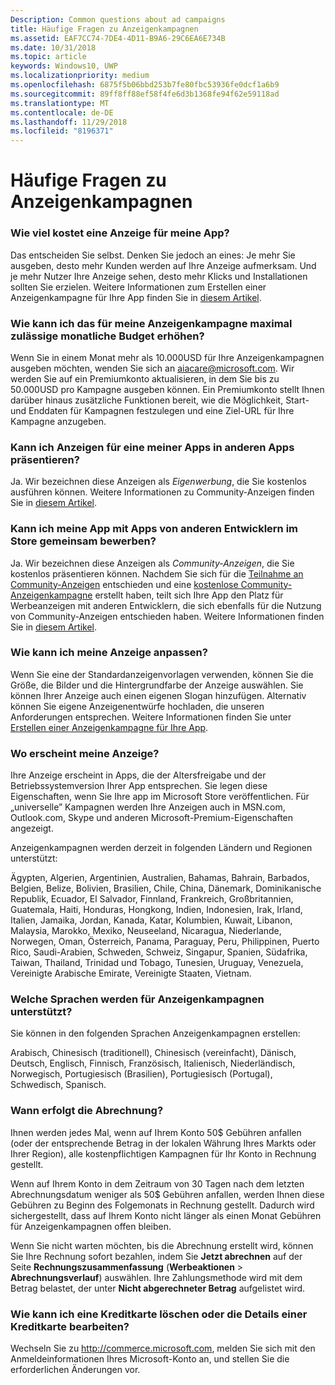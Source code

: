 ```yaml
---
Description: Common questions about ad campaigns
title: Häufige Fragen zu Anzeigenkampagnen
ms.assetid: EAF7CC74-7DE4-4D11-B9A6-29C6EA6E734B
ms.date: 10/31/2018
ms.topic: article
keywords: Windows10, UWP
ms.localizationpriority: medium
ms.openlocfilehash: 6875f5b06bbd253b7fe80fbc53936fe0dcf1a6b9
ms.sourcegitcommit: 89ff8ff88ef58f4fe6d3b1368fe94f62e59118ad
ms.translationtype: MT
ms.contentlocale: de-DE
ms.lasthandoff: 11/29/2018
ms.locfileid: "8196371"
---
```

# <a name="common-questions-about-ad-campaigns"></a>Häufige Fragen zu Anzeigenkampagnen

### <a name="how-much-does-it-cost-to-run-an-ad-for-my-app"></a>Wie viel kostet eine Anzeige für meine App?

Das entscheiden Sie selbst. Denken Sie jedoch an eines: Je mehr Sie ausgeben, desto mehr Kunden werden auf Ihre Anzeige aufmerksam. Und je mehr Nutzer Ihre Anzeige sehen, desto mehr Klicks und Installationen sollten Sie erzielen. Weitere Informationen zum Erstellen einer Anzeigenkampagne für Ihre App finden Sie in [diesem Artikel](create-an-ad-campaign-for-your-app.md).

### <a name="how-can-i-increase-the-maximum-monthly-budget-amount-allowed-for-my-ad-campaign"></a>Wie kann ich das für meine Anzeigenkampagne maximal zulässige monatliche Budget erhöhen?

Wenn Sie in einem Monat mehr als 10.000USD für Ihre Anzeigenkampagnen ausgeben möchten, wenden Sie sich an [aiacare@microsoft.com](mailto:aiacare@microsoft.com). Wir werden Sie auf ein Premiumkonto aktualisieren, in dem Sie bis zu 50.000USD pro Kampagne ausgeben können. Ein Premiumkonto stellt Ihnen darüber hinaus zusätzliche Funktionen bereit, wie die Möglichkeit, Start- und Enddaten für Kampagnen festzulegen und eine Ziel-URL für Ihre Kampagne anzugeben.

### <a name="can-i-run-ads-for-one-of-my-apps-in-my-other-apps"></a>Kann ich Anzeigen für eine meiner Apps in anderen Apps präsentieren?

Ja. Wir bezeichnen diese Anzeigen als *Eigenwerbung*, die Sie kostenlos ausführen können. Weitere Informationen zu Community-Anzeigen finden Sie in [diesem Artikel](about-house-ads.md).

### <a name="can-i-cross-promote-my-app-with-apps-from-other-developers-in-the-store"></a>Kann ich meine App mit Apps von anderen Entwicklern im Store gemeinsam bewerben?

Ja. Wir bezeichnen diese Anzeigen als *Community-Anzeigen*, die Sie kostenlos präsentieren können. Nachdem Sie sich für die [Teilnahme an Community-Anzeigen](about-community-ads.md#opt-in-to-community-ads) entschieden und eine [kostenlose Community-Anzeigenkampagne](create-an-ad-campaign-for-your-app.md) erstellt haben, teilt sich Ihre App den Platz für Werbeanzeigen mit anderen Entwicklern, die sich ebenfalls für die Nutzung von Community-Anzeigen entschieden haben. Weitere Informationen finden Sie in [diesem Artikel](about-community-ads.md).

### <a name="how-can-i-customize-my-ad"></a>Wie kann ich meine Anzeige anpassen?

Wenn Sie eine der Standardanzeigenvorlagen verwenden, können Sie die Größe, die Bilder und die Hintergrundfarbe der Anzeige auswählen. Sie können Ihrer Anzeige auch einen eigenen Slogan hinzufügen. Alternativ können Sie eigene Anzeigenentwürfe hochladen, die unseren Anforderungen entsprechen. Weitere Informationen finden Sie unter [Erstellen einer Anzeigenkampagne für Ihre App](create-an-ad-campaign-for-your-app.md).

### <a name="where-will-my-ad-appear"></a>Wo erscheint meine Anzeige?

Ihre Anzeige erscheint in Apps, die der Altersfreigabe und der Betriebssystemversion Ihrer App entsprechen. Sie legen diese Eigenschaften, wenn Sie Ihre app im Microsoft Store veröffentlichen. Für „universelle” Kampagnen werden Ihre Anzeigen auch in MSN.com, Outlook.com, Skype und anderen Microsoft-Premium-Eigenschaften angezeigt.

Anzeigenkampagnen werden derzeit in folgenden Ländern und Regionen unterstützt:

Ägypten, Algerien, Argentinien, Australien, Bahamas, Bahrain, Barbados, Belgien, Belize, Bolivien, Brasilien, Chile, China, Dänemark, Dominikanische Republik, Ecuador, El Salvador, Finnland, Frankreich, Großbritannien, Guatemala, Haiti, Honduras, Hongkong, Indien, Indonesien, Irak, Irland, Italien, Jamaika, Jordan, Kanada, Katar, Kolumbien, Kuwait, Libanon, Malaysia, Marokko, Mexiko, Neuseeland, Nicaragua, Niederlande, Norwegen, Oman, Österreich, Panama, Paraguay, Peru, Philippinen, Puerto Rico, Saudi-Arabien, Schweden, Schweiz, Singapur, Spanien, Südafrika, Taiwan, Thailand, Trinidad und Tobago, Tunesien, Uruguay, Venezuela, Vereinigte Arabische Emirate, Vereinigte Staaten, Vietnam.

### <a name="what-languages-are-supported-for-ad-campaigns"></a>Welche Sprachen werden für Anzeigenkampagnen unterstützt?

Sie können in den folgenden Sprachen Anzeigenkampagnen erstellen:

Arabisch, Chinesisch (traditionell), Chinesisch (vereinfacht), Dänisch, Deutsch, Englisch, Finnisch, Französisch, Italienisch, Niederländisch, Norwegisch, Portugiesisch (Brasilien), Portugiesisch (Portugal), Schwedisch, Spanisch.

### <a name="when-will-i-be-billed"></a>Wann erfolgt die Abrechnung?

Ihnen werden jedes Mal, wenn auf Ihrem Konto 50$ Gebühren anfallen (oder der entsprechende Betrag in der lokalen Währung Ihres Markts oder Ihrer Region), alle kostenpflichtigen Kampagnen für Ihr Konto in Rechnung gestellt.

Wenn auf Ihrem Konto in dem Zeitraum von 30 Tagen nach dem letzten Abrechnungsdatum weniger als 50$ Gebühren anfallen, werden Ihnen diese Gebühren zu Beginn des Folgemonats in Rechnung gestellt. Dadurch wird sichergestellt, dass auf Ihrem Konto nicht länger als einen Monat Gebühren für Anzeigenkampagnen offen bleiben.

Wenn Sie nicht warten möchten, bis die Abrechnung erstellt wird, können Sie Ihre Rechnung sofort bezahlen, indem Sie **Jetzt abrechnen** auf der Seite **Rechnungszusammenfassung** (**Werbeaktionen** > **Abrechnungsverlauf**) auswählen. Ihre Zahlungsmethode wird mit dem Betrag belastet, der unter **Nicht abgerechneter Betrag** aufgelistet wird.

### <a name="how-do-i-delete-a-credit-card-or-edit-the-details-of-a-credit-card"></a>Wie kann ich eine Kreditkarte löschen oder die Details einer Kreditkarte bearbeiten?

Wechseln Sie zu <http://commerce.microsoft.com>, melden Sie sich mit den Anmeldeinformationen Ihres Microsoft-Konto an, und stellen Sie die erforderlichen Änderungen vor.

